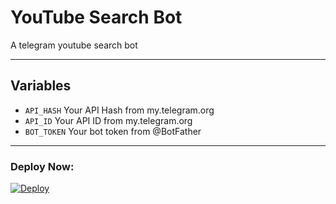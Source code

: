 # YouTube Search Bot
A telegram youtube search bot

---

## Variables

- `API_HASH` Your API Hash from my.telegram.org
- `API_ID` Your API ID from my.telegram.org
- `BOT_TOKEN` Your bot token from @BotFather

---

### Deploy Now:
[![Deploy](https://www.herokucdn.com/deploy/button.svg)](https://heroku.com/deploy?template=https://github.com/Doctorstra/YouTube-Search-Bot)
